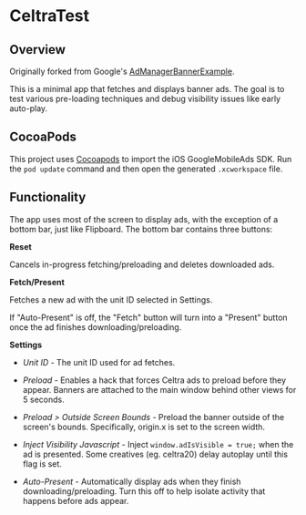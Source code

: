 # CeltraTest

## Overview

Originally forked from Google's [AdManagerBannerExample](https://github.com/googleads/googleads-mobile-ios-examples/tree/master/Objective-C/admanager/AdManagerBannerExample).  

This is a minimal app that fetches and displays banner ads.  The goal is to test various pre-loading techniques and debug visibility issues like early auto-play. 

## CocoaPods

This project uses [Cocoapods](https://guides.cocoapods.org/using/getting-started.html) to import the iOS GoogleMobileAds SDK.  Run the `pod update` command and then open the generated `.xcworkspace` file.

## Functionality

The app uses most of the screen to display ads, with the exception of a bottom bar, just like Flipboard.  The bottom bar contains three buttons:

**Reset**

Cancels in-progress fetching/preloading and deletes downloaded ads.


**Fetch/Present**

Fetches a new ad with the unit ID selected in Settings. 
 
If "Auto-Present" is off, the "Fetch" button will turn into a "Present" button once the ad finishes downloading/preloading.

**Settings**

* *Unit ID -* The unit ID used for ad fetches.

* *Preload -* Enables a hack that forces Celtra ads to preload before they appear.  Banners are attached to the main window behind other views for 5 seconds.

* *Preload > Outside Screen Bounds -* Preload the banner outside of the screen's bounds.  Specifically, origin.x is set to the screen width.

* *Inject Visibility Javascript -* Inject `window.adIsVisible = true;` when the ad is presented.  Some creatives (eg. celtra20) delay autoplay until this flag is set.

* *Auto-Present -* Automatically display ads when they finish downloading/preloading.  Turn this off to help isolate activity that happens before ads appear.